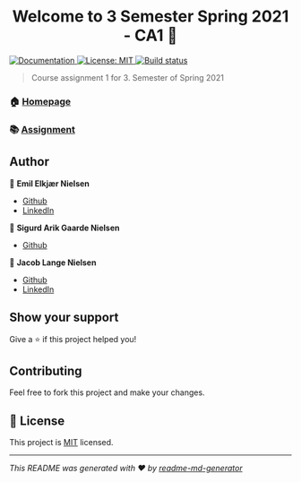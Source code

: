 <h1 align="center">Welcome to 3 Semester Spring 2021 - CA1 👋</h1>
<p>
  <a href="tba" target="_blank">
    <img alt="Documentation" src="https://img.shields.io/badge/documentation-yes-brightgreen.svg" />
  </a>
  <a href="LICENSE" target="_blank">
    <img alt="License: MIT" src="https://img.shields.io/badge/License-MIT-yellow.svg" />
  </a>
  <a href="https://travis-ci.com/codergram/3SEM-CA1" target="_blank">
    <img alt="Build status" src="https://travis-ci.com/codergram/3SEM-CA1.svg?token=9yP3z9qzYHPxRf7MSmsT&branch=main" />
  </a>
</p>

> Course assignment 1 for 3. Semester of Spring 2021

### 🏠 [Homepage](https://codergram.me)
### 📚 [Assignment](https://docs.google.com/document/d/1GGjV1vg-vTzcPSfybojeIhAavr8iKSkN3ok_yuLzm38/)

## Author

👤 **Emil Elkjær Nielsen**

* [Github](https://github.com/eelkjaer)
* [LinkedIn](https://linkedin.com/in/emil-elkjær)

👤 **Sigurd Arik Gaarde Nielsen**

* [Github](https://github.com/ariktwena)


👤 **Jacob Lange Nielsen**

* [Github](https://github.com/Langeeee)
* [LinkedIn](https://linkedin.com/in/jacob-lange-nielsen-28219b1a8)


## Show your support

Give a ⭐️ if this project helped you!

## Contributing

Feel free to fork this project and make your changes.

## 📝 License

This project is [MIT](LICENSE) licensed.

***
_This README was generated with ❤️ by [readme-md-generator](https://github.com/kefranabg/readme-md-generator)_

